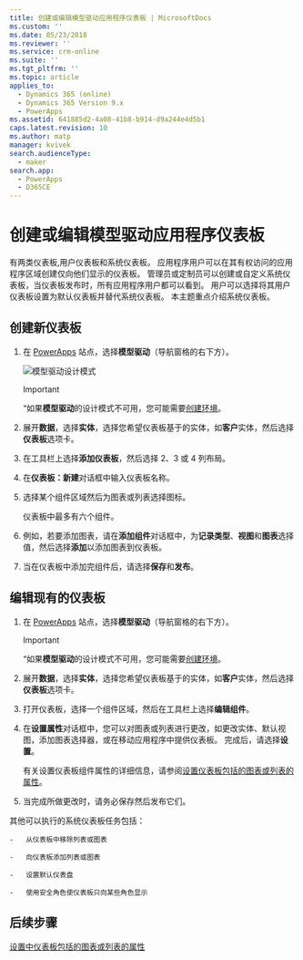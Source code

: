 ```yaml
---
title: 创建或编辑模型驱动应用程序仪表板 | MicrosoftDocs
ms.custom: ''
ms.date: 05/23/2018
ms.reviewer: ''
ms.service: crm-online
ms.suite: ''
ms.tgt_pltfrm: ''
ms.topic: article
applies_to:
  - Dynamics 365 (online)
  - Dynamics 365 Version 9.x
  - PowerApps
ms.assetid: 641885d2-4a08-41b8-b914-d9a244e4d5b1
caps.latest.revision: 10
ms.author: matp
manager: kvivek
search.audienceType:
  - maker
search.app:
  - PowerApps
  - D365CE
---
```

# <a name="create-or-edit-model-driven-app-dashboards"></a>创建或编辑模型驱动应用程序仪表板

有两类仪表板,用户仪表板和系统仪表板。 应用程序用户可以在其有权访问的应用程序区域创建仅向他们显示的仪表板。 管理员或定制员可以创建或自定义系统仪表板，当仪表板发布时，所有应用程序用户都可以看到。 用户可以选择将其用户仪表板设置为默认仪表板并替代系统仪表板。 本主题重点介绍系统仪表板。  
  
<a name="BKMK_createdashboard"></a>   
## <a name="create-a-new-dashboard"></a>创建新仪表板  
  
1.  在 [PowerApps](https://web.powerapps.com/?utm_source=padocs&utm_medium=linkinadoc&utm_campaign=referralsfromdoc) 站点，选择**模型驱动**（导航窗格的右下方）。

    ![模型驱动设计模式](media/model-driven-switch.png)

    > [!IMPORTANT]
    > “如果**模型驱动**的设计模式不可用，您可能需要[创建环境](https://docs.microsoft.com/powerapps/administrator/create-environment)。   
  
2. 展开**数据**，选择**实体**，选择您希望仪表板基于的实体，如**客户**实体，然后选择**仪表板**选项卡。 

3. 在工具栏上选择**添加仪表板**，然后选择 2、3 或 4 列布局。  
  
4.  在**仪表板：新建**对话框中输入仪表板名称。  
  
5.  选择某个组件区域然后为图表或列表选择图标。  
  
     仪表板中最多有六个组件。  
  
6.  例如，若要添加图表，请在**添加组件**对话框中，为**记录类型**、**视图**和**图表**选择值，然后选择**添加**以添加图表到仪表板。  
  
7.  当在仪表板中添加完组件后，请选择**保存**和**发布**。  
  
<a name="BKMK_editdashboard"></a>   
## <a name="edit-an-existing-dashboard"></a>编辑现有的仪表板  
  
1. 在 [PowerApps](https://web.powerapps.com/?utm_source=padocs&utm_medium=linkinadoc&utm_campaign=referralsfromdoc) 站点，选择**模型驱动**（导航窗格的右下方）。

    > [!IMPORTANT]
    > “如果**模型驱动**的设计模式不可用，您可能需要[创建环境](https://docs.microsoft.com/powerapps/administrator/create-environment)。    
  
2. 展开**数据**，选择**实体**，选择您希望仪表板基于的实体，如**客户**实体，然后选择**仪表板**选项卡。  

3. 打开仪表板，选择一个组件区域，然后在工具栏上选择**编辑组件**。  
  
4.  在**设置属性**对话框中，您可以对图表或列表进行更改，如更改实体、默认视图，添加图表选择器，或在移动应用程序中提供仪表板。 完成后，请选择**设置**。  
  
     有关设置仪表板组件属性的详细信息，请参阅[设置仪表板包括的图表或列表的属性](set-properties-chart-list-included-dashboard.md)。  
  
4.  当完成所做更改时，请务必保存然后发布它们。  
  
 其他可以执行的系统仪表板任务包括：  
  
    -   从仪表板中移除列表或图表  
  
    -   向仪表板添加列表或图表  
  
    -   设置默认仪表盘  
  
    -   使用安全角色使仪表板只向某些角色显示    
  
## <a name="next-steps"></a>后续步骤  
[设置中仪表板包括的图表或列表的属性](set-properties-chart-list-included-dashboard.md)
